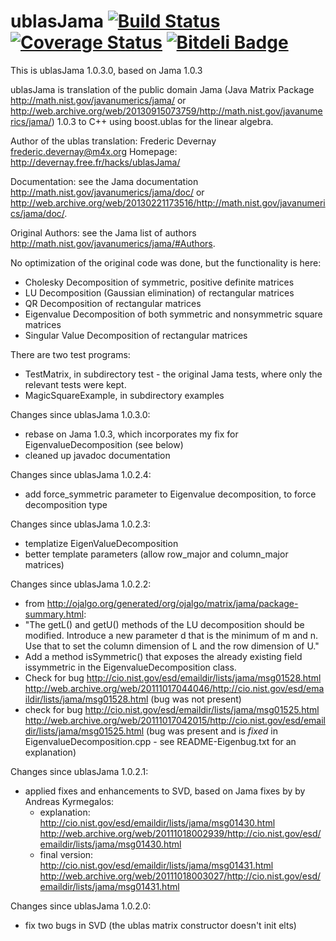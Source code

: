 ublasJama  [![Build Status](https://api.travis-ci.org/devernay/ublasJama.png?branch=master)](https://travis-ci.org/devernay/openfx) [![Coverage Status](https://coveralls.io/repos/devernay/ublasJama/badge.png?branch=master)](https://coveralls.io/r/devernay/openfx?branch=master)  [![Bitdeli Badge](https://d2weczhvl823v0.cloudfront.net/devernay/ublasjama/trend.png)](https://bitdeli.com/free "Bitdeli Badge")
=========

This is ublasJama 1.0.3.0, based on Jama 1.0.3

ublasJama is translation of the public domain Jama (Java Matrix
Package http://math.nist.gov/javanumerics/jama/ or
http://web.archive.org/web/20130915073759/http://math.nist.gov/javanumerics/jama/)
1.0.3 to C++ using boost.ublas for the linear algebra.

Author of the ublas translation: Frederic Devernay <frederic.devernay@m4x.org>
Homepage: http://devernay.free.fr/hacks/ublasJama/

Documentation: see the Jama documentation
http://math.nist.gov/javanumerics/jama/doc/ or
http://web.archive.org/web/20130221173516/http://math.nist.gov/javanumerics/jama/doc/.

Original Authors: see the Jama list of authors <http://math.nist.gov/javanumerics/jama/#Authors>.

No optimization of the original code was done, but the functionality is here:
- Cholesky Decomposition of symmetric, positive definite matrices
- LU Decomposition (Gaussian elimination) of rectangular matrices
- QR Decomposition of rectangular matrices
- Eigenvalue Decomposition of both symmetric and nonsymmetric square matrices
- Singular Value Decomposition of rectangular matrices

There are two test programs:
- TestMatrix, in subdirectory test  - the original Jama tests, where only the relevant tests were kept.
- MagicSquareExample, in subdirectory examples

Changes since ublasJama 1.0.3.0:
- rebase on Jama 1.0.3, which incorporates my fix for EigenvalueDecomposition (see below)
- cleaned up javadoc documentation

Changes since ublasJama 1.0.2.4:
- add force_symmetric parameter to Eigenvalue decomposition, to force decomposition type

Changes since ublasJama 1.0.2.3:
- templatize EigenValueDecomposition
- better template parameters (allow row_major and column_major matrices)

Changes since ublasJama 1.0.2.2:
- from http://ojalgo.org/generated/org/ojalgo/matrix/jama/package-summary.html:
 - "The getL() and getU() methods of the LU decomposition should be modified.
   Introduce a new parameter d that is the minimum of m and n.
   Use that to set the column dimension of L and the row dimension of U."
 - Add a method isSymmetric() that exposes the already existing field issymmetric
   in the EigenvalueDecomposition class.
- Check for bug http://cio.nist.gov/esd/emaildir/lists/jama/msg01528.html
  http://web.archive.org/web/20111017044046/http://cio.nist.gov/esd/emaildir/lists/jama/msg01528.html
  (bug was not present)
- check for bug http://cio.nist.gov/esd/emaildir/lists/jama/msg01525.html
  http://web.archive.org/web/20111017042015/http://cio.nist.gov/esd/emaildir/lists/jama/msg01525.html
  (bug was present and is *fixed* in EigenvalueDecomposition.cpp - see
  README-Eigenbug.txt for an explanation)
 
Changes since ublasJama 1.0.2.1:
- applied fixes and enhancements to SVD, based on Jama fixes by by Andreas Kyrmegalos:
  - explanation: http://cio.nist.gov/esd/emaildir/lists/jama/msg01430.html
    http://web.archive.org/web/20111018002939/http://cio.nist.gov/esd/emaildir/lists/jama/msg01430.html
  - final version: http://cio.nist.gov/esd/emaildir/lists/jama/msg01431.html
    http://web.archive.org/web/20111018003027/http://cio.nist.gov/esd/emaildir/lists/jama/msg01431.html

Changes since ublasJama 1.0.2.0:
- fix two bugs in SVD (the ublas matrix constructor doesn't init elts)

